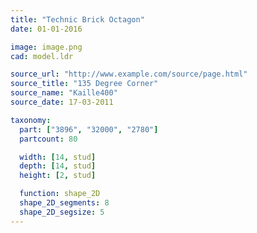 ```yaml
---
title: "Technic Brick Octagon"
date: 01-01-2016

image: image.png
cad: model.ldr

source_url: "http://www.example.com/source/page.html"
source_title: "135 Degree Corner"
source_name: "Kaille400"
source_date: 17-03-2011

taxonomy:
  part: ["3896", "32000", "2780"]
  partcount: 80

  width: [14, stud]
  depth: [14, stud]
  height: [2, stud]

  function: shape_2D
  shape_2D_segments: 8
  shape_2D_segsize: 5
---
```


